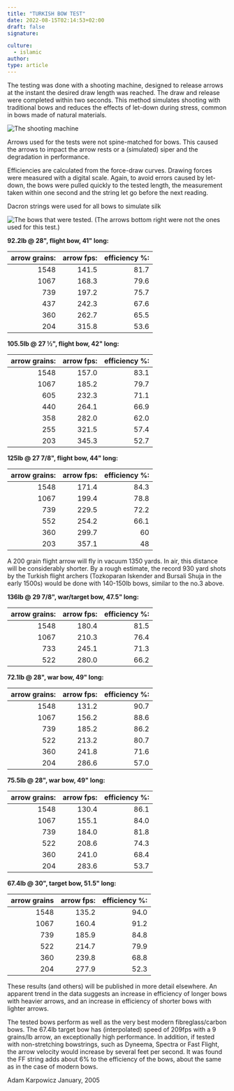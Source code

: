 ```yaml
---
title: "TURKISH BOW TEST"
date: 2022-08-15T02:14:53+02:00
draft: false
signature: 

culture: 
  - islamic
author:
type: article 
---
```


The testing was done with a shooting machine, designed to release arrows at the instant the desired draw length was reached. The draw and release were completed within two seconds. This method simulates shooting with traditional bows and reduces the effects of let-down during stress, common in bows made of natural materials.

![The shooting machine](https://atarn.org/islamic/akarpowicz/shooting%20machine%20001.jpg)

Arrows used for the tests were not spine-matched for bows. This caused the arrows to impact the arrow rests or a (simulated) siper and the degradation in performance.

Efficiencies are calculated from the force-draw curves. Drawing forces were measured with a digital scale. Again, to avoid errors caused by let-down, the bows were pulled quickly to the tested length, the measurement taken within one second and the string let go before the next reading.

Dacron strings were used for all bows to simulate silk

![ The bows that were tested. (The arrows bottom right were not the ones used for this test.)](https://atarn.org/islamic/akarpowicz/bows_tested.jpg)

**92.2lb @ 28", flight bow, 41" long:**

| arrow grains: | arrow fps: | efficiency %: |
| ---: | ---: | ---: |
| 1548  | 141.5 | 81.7  |
| 1067  | 168.3 | 79.6  |
| 739 | 197.2 | 75.7  |
| 437 | 242.3 | 67.6  |
| 360 | 262.7 | 65.5  |
| 204 | 315.8 | 53.6  |

**105.5lb @ 27 ½", flight bow, 42" long:**

| arrow grains: | arrow fps: | efficiency %: |
| ---: | ---: | ---: |
| 1548  | 157.0 | 83.1  |
| 1067  | 185.2 | 79.7  |
| 605 | 232.3 | 71.1  |
| 440 | 264.1 | 66.9  |
| 358 | 282.0 | 62.0  |
| 255 | 321.5 | 57.4  |
| 203 | 345.3 | 52.7  |

**125lb @ 27 7/8", flight bow, 44" long:**

| arrow grains: | arrow fps: | efficiency %: |
| ---: | ---: | ---: |
| 1548  | 171.4 | 84.3  |
| 1067  | 199.4 | 78.8  |
| 739 | 229.5 | 72.2  |
| 552 | 254.2 | 66.1  |
| 360 | 299.7 | 60  |
| 203 | 357.1 | 48  |

A 200 grain flight arrow will fly in vacuum 1350 yards. In air, this distance will be considerably shorter. By a rough estimate, the record 930 yard shots by the Turkish flight archers (Tozkoparan Iskender and Bursali Shuja in the early 1500s) would be done with 140-150lb bows, similar to the no.3 above.

**136lb @ 29 7/8", war/target bow, 47.5" long:**

| arrow grains: | arrow fps: | efficiency %: |
| ---: | ---: | ---: |
  1548  | 180.4 | 81.5
  1067  | 210.3 | 76.4
  733 | 245.1 | 71.3
  522 | 280.0 | 66.2

**72.1lb @ 28", war bow, 49" long:**

| arrow grains: | arrow fps: | efficiency %: |
| ---: | ---: | ---: |
| 1548 | 131.2  | 90.7 |
| 1067 | 156.2  | 88.6 |
| 739 | 185.2 | 86.2 |
| 522 | 213.2 | 80.7 |
| 360 | 241.8 | 71.6 |
| 204 | 286.6 | 57.0 |

**75.5lb @ 28", war bow, 49" long:**

| arrow grains: | arrow fps: | efficiency %: |
|---:| ---: | ---: |
| 1548  | 130.4 | 86.1 |
| 1067  | 155.1 | 84.0 |
| 739   | 184.0 | 81.8 |
| 522   | 208.6 | 74.3 |
| 360   | 241.0 | 68.4 |
| 204   | 283.6 | 53.7 |

**67.4lb @ 30", target bow, 51.5" long:**

| arrow grains | arrow fps: | efficiency %: |
| ---: | ---: | ---: |
| 1548 | 135.2 | 94.0 |
| 1067 | 160.4 | 91.2 |
| 739 | 185.9 | 84.8 |
| 522 | 214.7 | 79.9 |
| 360 | 239.8 | 68.8 |
| 204 | 277.9 | 52.3 |

These results (and others) will be published in more detail elsewhere. An apparent trend in the data suggests an increase in efficiency of longer bows with heavier arrows, and an increase in efficiency of shorter bows with lighter arrows.

The tested bows perform as well as the very best modern fibreglass/carbon bows. The 67.4lb target bow has (interpolated) speed of 209fps with a 9 grains/lb arrow, an exceptionally high performance. In addition, if tested with non-stretching bowstrings, such as Dyneema, Spectra or Fast Flight, the arrow velocity would increase by several feet per second. It was found the FF string adds about 6% to the efficiency of the bows, about the same as in the case of modern bows.

Adam Karpowicz January, 2005
